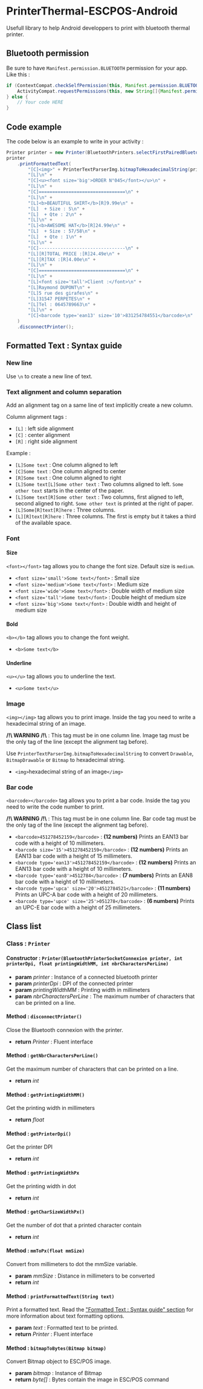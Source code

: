# PrinterThermal-ESCPOS-Android

Usefull library to help Android developpers to print with bluetooth thermal printer.

## Bluetooth permission

Be sure to have `Manifest.permission.BLUETOOTH` permission for your app. Like this :

```java
if (ContextCompat.checkSelfPermission(this, Manifest.permission.BLUETOOTH) != PackageManager.PERMISSION_GRANTED) {
    ActivityCompat.requestPermissions(this, new String[]{Manifest.permission.BLUETOOTH}, MainActivity.PERMISSION_BLUETOOTH);
} else {
    // Your code HERE
}
```

## Code example

The code below is an example to write in your activity :

```java
Printer printer = new Printer(BluetoothPrinters.selectFirstPairedBluetoothPrinter(), 203, 48f, 32);
printer
    .printFormattedText(
        "[C]<img>" + PrinterTextParserImg.bitmapToHexadecimalString(printer, this.getApplicationContext().getResources().getDrawableForDensity(R.drawable.logo, DisplayMetrics.DENSITY_MEDIUM))+"</img>\n" +
        "[L]\n" +
        "[C]<u><font size='big'>ORDER N°045</font></u>\n" +
        "[L]\n" +
        "[C]================================\n" +
        "[L]\n" +
        "[L]<b>BEAUTIFUL SHIRT</b>[R]9.99e\n" +
        "[L]  + Size : S\n" +
        "[L]  + Qte : 2\n" +
        "[L]\n" +
        "[L]<b>AWESOME HAT</b>[R]24.99e\n" +
        "[L]  + Size : 57/58\n" +
        "[L]  + Qte : 1\n" +
        "[L]\n" +
        "[C]--------------------------------\n" +
        "[L][R]TOTAL PRICE :[R]24.49e\n" +
        "[L][R]TAX :[R]4.00e\n" +
        "[L]\n" +
        "[C]================================\n" +
        "[L]\n" +
        "[L]<font size='tall'>Client :</font>\n" +
        "[L]Raymond DUPONT\n" +
        "[L]5 rue des girafes\n" +
        "[L]31547 PERPETES\n" +
        "[L]Tel : 0645789663\n" +
        "[L]\n" +
        "[C]<barcode type='ean13' size='10'>831254784551</barcode>\n"
    )
    .disconnectPrinter();
```

## Formatted Text : Syntax guide

### New line

Use `\n` to create a new line of text.

### Text alignment and column separation

Add an alignment tag on a same line of text implicitly create a new column.

Column alignment tags :

- `[L]` : left side alignment
- `[C]` : center alignment
- `[R]` : right side alignment

Example :

- `[L]Some text` : One column aligned to left
- `[C]Some text` : One column aligned to center
- `[R]Some text` : One column aligned to right
- `[L]Some text[L]Some other text` : Two columns aligned to left. `Some other text` starts in the center of the paper.
- `[L]Some text[R]Some other text` : Two columns, first aligned to left, second aligned to right. `Some other text` is printed at the right of paper.
- `[L]Some[R]text[R]here` : Three columns.
- `[L][R]text[R]here` : Three columns. The first is empty but it takes a third of the available space.

### Font

#### Size

`<font></font>` tag allows you to change the font size. Default size is `medium`.

- `<font size='small'>Some text</font>` : Small size
- `<font size='medium'>Some text</font>` : Medium size
- `<font size='wide'>Some text</font>` : Double width of medium size
- `<font size='tall'>Some text</font>` : Double height of medium size
- `<font size='big'>Some text</font>` : Double width and height of medium size

#### Bold

`<b></b>` tag allows you to change the font weight.

- `<b>Some text</b>`

#### Underline

`<u></u>` tag allows you to underline the text.

- `<u>Some text</u>`

### Image

`<img></img>` tag allows you to print image. Inside the tag you need to write a hexadecimal string of an image.

**/!\\ WARNING /!\\** : This tag must be in one column line. Image tag must be the only tag of the line (except the alignment tag before).

Use `PrinterTextParserImg.bitmapToHexadecimalString` to convert `Drawable`, `BitmapDrawable` or `Bitmap` to hexadecimal string.

- `<img>`hexadecimal string of an image`</img>`

### Bar code

`<barcode></barcode>` tag allows you to print a bar code. Inside the tag you need to write the code number to print.

**/!\\ WARNING /!\\** : This tag must be in one column line. Bar code tag must be the only tag of the line (except the alignment tag before).

- `<barcode>451278452159</barcode>` : **(12 numbers)** Prints an EAN13 bar code with a height of 10 millimeters.
- `<barcode size='15'>451278452159</barcode>` : **(12 numbers)** Prints an EAN13 bar code with a height of 15 millimeters.
- `<barcode type='ean13'>451278452159</barcode>` : **(12 numbers)** Prints an EAN13 bar code with a height of 10 millimeters.
- `<barcode type='ean8'>4512784</barcode>` : **(7 numbers)** Prints an EAN8 bar code with a height of 10 millimeters.
- `<barcode type='upca' size='20'>4512784521</barcode>` : **(11 numbers)** Prints an UPC-A bar code with a height of 20 millimeters.
- `<barcode type='upce' size='25'>051278</barcode>` : **(6 numbers)** Prints an UPC-E bar code with a height of 25 millimeters.

## Class list

### Class : `Printer`

#### Constructor : `Printer(BluetoothPrinterSocketConnexion printer, int printerDpi, float printingWidthMM, int nbrCharactersPerLine)`
- **param** *printer* : Instance of a connected bluetooth printer
- **param** *printerDpi* : DPI of the connected printer
- **param** *printingWidthMM* : Printing width in millimeters
- **param** *nbrCharactersPerLine* : The maximum number of characters that can be printed on a line.

#### Method : `disconnectPrinter()`
Close the Bluetooth connexion with the printer.
- **return** *Printer* : Fluent interface

#### Method : `getNbrCharactersPerLine()`
Get the maximum number of characters that can be printed on a line.
- **return** *int*

#### Method : `getPrintingWidthMM()`
Get the printing width in millimeters
- **return** *float*

#### Method : `getPrinterDpi()`
Get the printer DPI
- **return** *int*

#### Method : `getPrintingWidthPx`
Get the printing width in dot
- **return** *int*

#### Method : `getCharSizeWidthPx()`
Get the number of dot that a printed character contain
- **return** *int*

#### Method : `mmToPx(float mmSize)`
Convert from millimeters to dot the mmSize variable.
- **param** *mmSize* : Distance in millimeters to be converted
- **return** *int*

#### Method : `printFormattedText(String text)`
Print a formatted text. Read the ["Formatted Text : Syntax guide" section](#formatted-text--syntax-guide) for more information about text formatting options.
- **param** *text* : Formatted text to be printed.
- **return** *Printer* : Fluent interface

#### Method : `bitmapToBytes(Bitmap bitmap)`
Convert Bitmap object to ESC/POS image.
- **param** *bitmap* : Instance of Bitmap
- **return** *byte[]* : Bytes contain the image in ESC/POS command

